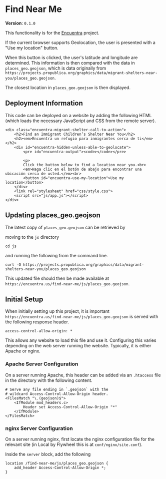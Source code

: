 # Find Near Me

**Version**: `0.1.0`

This functionality is for the [Encuentra](https://encuentra.us/) project.

If the current browser supports Geolocation, the user is presented with a "Use my location" button.

When this button is clicked, the user's latitude and longitude are determined.  This information is then compared with the data in `places_geo.geojson`, which is data originally from `https://projects.propublica.org/graphics/data/migrant-shelters-near-you/places_geo.geojson`.

The closest location in `places_geo.geojson` is then displayed.

## Deployment Information

This code can be deployed on a website by adding the following HTML (which loads the necessary JavaScript and CSS from the remote server).

```
<div class="encuentra-migrant-shelter-call-to-action">
	<h2>Find an Immigrant Children’s Shelter Near You</h2>
	<h2><em>Encuentra un refugio para inmigrantes cerca de ti</em></h2>
	<div id="encuentra-hidden-unless-able-to-geolocate">
		<pre id="encuentra-output"><code></code></pre>

		<p>
		Click the button below to find a location near you.<br>
		<em>Haga clic en el botón de abajo para encontrar una ubicación cerca de usted.</em><br>
		<button id="encuentra-use-my-location">Use my location</button>
	</div>
	<link rel="stylesheet" href="css/style.css">
	<script src="js/app.js"></script>
</div>
```

## Updating places_geo.geojson

The latest copy of `places_geo.geojson` can be retrieved by

moving to the `js` directory

```
cd js
```

and running the following from the command line.

```
curl -O https://projects.propublica.org/graphics/data/migrant-shelters-near-you/places_geo.geojson
```

This updated file should then be made available at `https://encuentra.us/find-near-me/js/places_geo.geojson`.

## Initial Setup

When initially setting up this project, it is important `https://encuentra.us/find-near-me/js/places_geo.geojson` is served with the following response header.

```
access-control-allow-origin: *
```

This allows any website to load this file and use it. Configuring this varies depending on the web server running the website. Typically, it is either Apache or nginx.

### Apache Server Configuration

On a server running Apache, this header can be added via an `.htaccess` file in the directory with the following content.

```
# Serve any file ending in `.geojson` with the
# wildcard Access-Control-Allow-Origin header.
<FilesMatch "\.(geojson)$">
	<IfModule mod_headers.c>
		Header set Access-Control-Allow-Origin "*"
	</IfModule>
</FilesMatch>
```

### nginx Server Configuration

On a server running nginx, first locate the nginx configuration file for the relevant site (in Local by Flywheel this is at `conf/nginx/site.conf`).

Inside the `server` block, add the following

```
location /find-near-me/js/places_geo.geojson {
    add_header Access-Control-Allow-Origin *;
}
```
